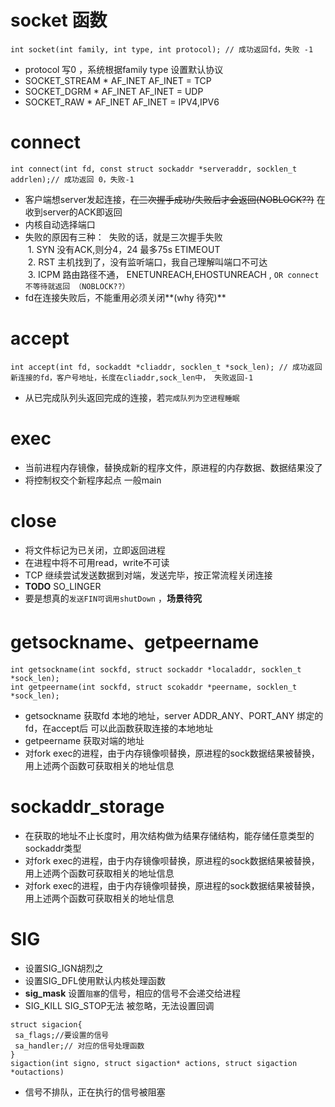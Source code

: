 socket 函数
===========
```
int socket(int family, int type, int protocol); // 成功返回fd，失败 -1
```
* protocol 写0 ，系统根据family type 设置默认协议
* SOCKET_STREAM * AF_INET AF_INET = TCP
* SOCKET_DGRM *  AF_INET AF_INET = UDP
* SOCKET_RAW *  AF_INET AF_INET = IPV4,IPV6

connect
=======
```
int connect(int fd, const struct sockaddr *serveraddr, socklen_t addrlen);// 成功返回 0，失败-1
```
* 客户端想server发起连接，~~在三次握手成功/失败后才会返回(NOBLOCK??)~~ 在收到server的ACK即返回
* 内核自动选择端口
* 失败的原因有三种：
  失败的话，就是三次握手失败  
  1. SYN 没有ACK,则分4，24 最多75s ETIMEOUT  
  2. RST 主机找到了，没有监听端口，我自己理解叫端口不可达  
  3. ICPM 路由路径不通， ENETUNREACH,EHOSTUNREACH , `OR connect不等待就返回 （NOBLOCK??）`  
* fd在连接失败后，不能重用必须关闭**(why 待究)**

accept
======
```
int accept(int fd, sockaddt *cliaddr, socklen_t *sock_len); // 成功返回新连接的fd，客户号地址，长度在cliaddr,sock_len中， 失败返回-1
```
* 从已完成队列头返回完成的连接，若`完成队列为空进程睡眠`

exec
====
* 当前进程内存镜像，替换成新的程序文件，原进程的内存数据、数据结果没了
* 将控制权交个新程序起点 一般main


close
=====
* 将文件标记为已关闭，立即返回进程
* 在进程中将不可用read，write不可读
* TCP 继续尝试发送数据到对端，发送完毕，按正常流程关闭连接
* **TODO** SO_LINGER
* 要是想真的`发送FIN可调用shutDown` ，**场景待究**

getsockname、getpeername
========================
```
int getsockname(int sockfd, struct sockaddr *localaddr, socklen_t *sock_len);
int getpeername(int sockfd, struct scokaddr *peername, socklen_t *sock_len);
```
* getsockname 获取fd 本地的地址，server ADDR_ANY、PORT_ANY 绑定的fd，在accept后 可以此函数获取连接的本地地址
* getpeername 获取对端的地址
* 对fork exec的进程，由于内存镜像呗替换，原进程的sock数据结果被替换，用上述两个函数可获取相关的地址信息


sockaddr_storage
================
* 在获取的地址不止长度时，用次结构做为结果存储结构，能存储任意类型的sockaddr类型
* 对fork exec的进程，由于内存镜像呗替换，原进程的sock数据结果被替换，用上述两个函数可获取相关的地址信息
* 对fork exec的进程，由于内存镜像呗替换，原进程的sock数据结果被替换，用上述两个函数可获取相关的地址信息

SIG
===
* 设置SIG_IGN胡烈之
* 设置SIG_DFL使用默认内核处理函数
* **sig_mask** 设置`阻塞`的信号，相应的信号不会递交给进程
* SIG_KILL SIG_STOP无法 被忽略，无法设置回调
```
struct sigacion{
 sa_flags;//要设置的信号
 sa_handler;// 对应的信号处理函数
}
sigaction(int signo, struct sigaction* actions, struct sigaction *outactions)
```
 * 信号不排队，正在执行的信号被阻塞
